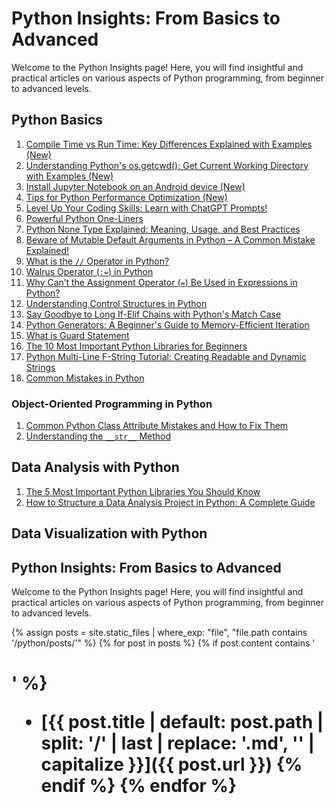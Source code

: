# Python Insights: From Basics to Advanced

Welcome to the Python Insights page! Here, you will find insightful and practical articles on various aspects of Python programming, from beginner to advanced levels.

## Python Basics

1. [Compile Time vs Run Time: Key Differences Explained with Examples (New)](compile-run-time-programming.md)
2. [Understanding Python's os.getcwd(): Get Current Working Directory with Examples (New)](getch-python-examples.md)
3. [Install Jupyter Notebook on an Android device (New)](install-jupyter-android.md)
4. [Tips for Python Performance Optimization (New)](python-performance-tips.md)
5. [Level Up Your Coding Skills: Learn with ChatGPT Prompts!](prompt-learn-coding.md)
6. [Powerful Python One-Liners](python-one-liners.md)
7. [Python None Type Explained: Meaning, Usage, and Best Practices](none-type-explained.md)
8. [Beware of Mutable Default Arguments in Python – A Common Mistake Explained!](mutable-default-arguments.md)
9. [What is the `//` Operator in Python?](floor-division.md)
10. [Walrus Operator (`:=`) in Python](walrus-operator.md)
11. [Why Can’t the Assignment Operator (`=`) Be Used in Expressions in Python?](assignment-operator-exp.md)
12. [Understanding Control Structures in Python](control-structures-python.md)
13. [Say Goodbye to Long If-Elif Chains with Python's Match Case](match-case.md)
14. [Python Generators: A Beginner's Guide to Memory-Efficient Iteration](generators-in-python.md)
15. [What is Guard Statement](guard-statement.md)
16. [The 10 Most Important Python Libraries for Beginners](python-libraries.md)
17. [Python Multi-Line F-String Tutorial: Creating Readable and Dynamic Strings](fstring-dynamic.md)
18. [Common Mistakes in Python](common-mistakes-in-python.md)

### Object-Oriented Programming in Python

1. [Common Python Class Attribute Mistakes and How to Fix Them](common-class-mistake.md)
2. [Understanding the `__str__` Method](class-str-method.md)

## Data Analysis with Python

1. [The 5 Most Important Python Libraries You Should Know](data-analysis/top5-libraries-python.md)
2. [How to Structure a Data Analysis Project in Python: A Complete Guide](structure-da-project.md)

## Data Visualization with Python

<script async src="https://pagead2.googlesyndication.com/pagead/js/adsbygoogle.js?client=ca-pub-1602443888929206"
     crossorigin="anonymous"></script>
<ins class="adsbygoogle"
     style="display:block"
     data-ad-format="autorelaxed"
     data-ad-client="ca-pub-1602443888929206"
     data-ad-slot="7879511511"></ins>
<script>
     (adsbygoogle = window.adsbygoogle || []).push({});
</script>

## Python Insights: From Basics to Advanced

Welcome to the Python Insights page! Here, you will find insightful and practical articles on various aspects of Python programming, from beginner to advanced levels.

{% assign posts = site.static_files | where_exp: "file", "file.path contains '/python/posts/'" %}
{% for post in posts %}
  {% if post.content contains '<h1>' %}
  - [{{ post.title | default: post.path | split: '/' | last | replace: '.md', '' | capitalize }}]({{ post.url }})
  {% endif %}
{% endfor %}



